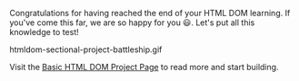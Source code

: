 Congratulations for having reached the end of
your HTML DOM learning. If you've come this far, we are
so happy for you 😃. Let's put all this knowledge
to test!

<image>htmldom-sectional-project-battleship.gif</image>

Visit the [Basic HTML DOM Project Page](https://academy.bigbinary.com/projects/battleship-game) to read more and start building.